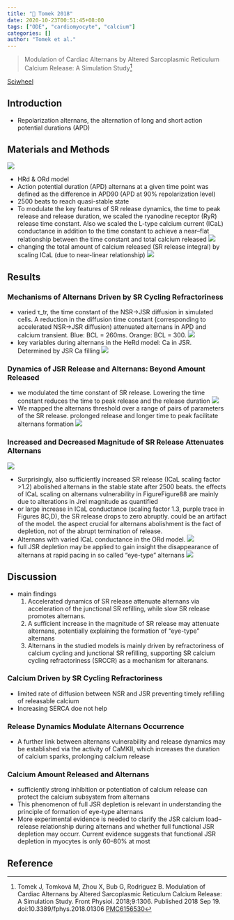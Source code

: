 ```yaml
---
title: "📒 Tomek 2018"
date: 2020-10-23T00:51:45+08:00
tags: ["ODE", "cardiomyocyte", "calcium"]
categories: []
author: "Tomek et al."
---
```


> Modulation of Cardiac Alternans by Altered Sarcoplasmic Reticulum Calcium Release: A Simulation Study[^Tomek2018]

[Sciwheel](https://sciwheel.com/work/#/items/5857174)

<!--more-->

## Introduction
* Repolarization alternans, the alternation of long and short action potential durations (APD)

## Materials and Methods
![](https://www.frontiersin.org/files/Articles/407922/fphys-09-01306-HTML/image_m/fphys-09-01306-g001.jpg)
* HRd & ORd model
* Action potential duration (APD) alternans at a given time point was defined as the difference in APD90 (APD at 90% repolarization level)
* 2500 beats to reach quasi-stable state
* To modulate the key features of SR release dynamics, the time to peak release and release duration, we scaled the ryanodine receptor (RyR) release time constant. Also we scaled the L-type calcium current (ICaL) conductance in addition to the time constant to achieve a near–flat relationship between the time constant and total calcium released
![](https://www.frontiersin.org/files/Articles/407922/fphys-09-01306-HTML/image_m/fphys-09-01306-g002.jpg)
* changing the total amount of calcium released (SR release integral) by scaling ICaL (due to near-linear relationship)
![](https://www.frontiersin.org/files/Articles/407922/fphys-09-01306-HTML/image_m/fphys-09-01306-g003.jpg)

## Results
### Mechanisms of Alternans Driven by SR Cycling Refractoriness
* varied τ_tr, the time constant of the NSR→JSR diffusion in simulated cells. A reduction in the diffusion time constant (corresponding to accelerated NSR→JSR diffusion) attenuated alternans in APD and calcium transient. Blue: BCL = 260ms. Orange: BCL = 300.
![](https://www.frontiersin.org/files/Articles/407922/fphys-09-01306-HTML/image_m/fphys-09-01306-g004.jpg)
* key variables during alternans in the HeRd model: Ca in JSR. Determined by JSR Ca filling
![](https://www.frontiersin.org/files/Articles/407922/fphys-09-01306-HTML/image_m/fphys-09-01306-g005.jpg)

### Dynamics of JSR Release and Alternans: Beyond Amount Released
* we modulated the time constant of SR release. Lowering the time constant reduces the time to peak release and the release duration
![](https://www.frontiersin.org/files/Articles/407922/fphys-09-01306-HTML/image_m/fphys-09-01306-g006.jpg)
* We mapped the alternans threshold over a range of pairs of parameters of the SR release. prolonged release and longer time to peak facilitate alternans formation
![](https://www.frontiersin.org/files/Articles/407922/fphys-09-01306-HTML/image_m/fphys-09-01306-g007.jpg)

### Increased and Decreased Magnitude of SR Release Attenuates Alternans
![](https://www.frontiersin.org/files/Articles/407922/fphys-09-01306-HTML/image_m/fphys-09-01306-g008.jpg)
* Surprisingly, also sufficiently increased SR release (ICaL scaling factor >1.2) abolished alternans in the stable state after 2500 beats. the effects of ICaL scaling on alternans vulnerability in Figure ​Figure88 are mainly due to alterations in Jrel magnitude as quantified
* or large increase in ICaL conductance (scaling factor 1.3, purple trace in Figures 8C,D), the SR release drops to zero abruptly. could be an artifact of the model. the aspect crucial for alternans abolishment is the fact of depletion, not of the abrupt termination of release.
* Alternans with varied ICaL conductance in the ORd model.
![](https://www.frontiersin.org/files/Articles/407922/fphys-09-01306-HTML/image_m/fphys-09-01306-g009.jpg)
* full JSR depletion may be applied to gain insight the disappearance of alternans at rapid pacing in so called “eye-type” alternans
![](https://www.frontiersin.org/files/Articles/407922/fphys-09-01306-HTML/image_m/fphys-09-01306-g010.jpg)

## Discussion
* main findings
    1. Accelerated dynamics of SR release attenuate alternans via acceleration of the junctional SR refilling, while slow SR release promotes alternans.
    2. A sufficient increase in the magnitude of SR release may attenuate alternans, potentially explaining the formation of “eye-type” alternans
    3. Alternans in the studied models is mainly driven by refractoriness of calcium cycling and junctional SR refilling, supporting SR calcium cycling refractoriness (SRCCR) as a mechanism for alteranans.

### Calcium Driven by SR Cycling Refractoriness
* limited rate of diffusion between NSR and JSR preventing timely refilling of releasable calcium
* Increasing SERCA doe not help

### Release Dynamics Modulate Alternans Occurrence
* A further link between alternans vulnerability and release dynamics may be established via the activity of CaMKII, which increases the duration of calcium sparks, prolonging calcium release

### Calcium Amount Released and Alternans
* sufficiently strong inhibition or potentiation of calcium release can protect the calcium subsystem from alternans
* This phenomenon of full JSR depletion is relevant in understanding the principle of formation of eye-type alternans
* More experimental evidence is needed to clarify the JSR calcium load–release relationship during alternans and whether full functional JSR depletion may occurr. Current evidence suggests that functional JSR depletion in myocytes is only 60–80% at most

## Reference
[^Tomek2018]: Tomek J, Tomková M, Zhou X, Bub G, Rodriguez B. Modulation of Cardiac Alternans by Altered Sarcoplasmic Reticulum Calcium Release: A Simulation Study. Front Physiol. 2018;9:1306. Published 2018 Sep 19. doi:10.3389/fphys.2018.01306 [PMC6156530](https://www.ncbi.nlm.nih.gov/pmc/articles/PMC6156530/)
